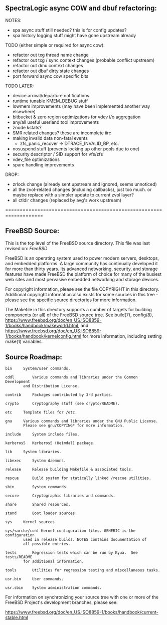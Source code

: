 SpectraLogic async COW and dbuf refactoring:
-------------------------------------------

NOTES:
- spa async stuff still needed?  this is for config updates?
- spa history logging stuff might have gone upstream already

TODO (either simple or required for async cow):
- refactor out txg thread name change
- refactor out txg / sync context changes (probable conflict upstream)
- refactor out dmu context changes
- refactor out dbuf dirty state changes
- port forward async cow specific bits

TODO LATER:
- device arrival/departure notifications
- runtime tunable KMEM_DEBUG stuff
- lowmem improvements (may have been implemented another way elsewhere)
- bitbucket & zero region optimizations for vdev i/o aggregation
- any/all useful userland tool improvements
- znode kstats?
- SMR related changes?  these are incomplete iirc
- making invalid data non-fatal events
  - zfs_panic_recover -> DTRACE_INVALID_BP, etc.
- nosuspend stuff (prevents locking up other pools due to one)
- security descriptor / SID support for vfs/zfs
- vdev_file optimizations
- spare handling improvements

DROP:
- zrlock change (already sent upstream and ignored, seems unnoticed)
- all the zvol-related changes (including callbacks), just too much.  or
  maybe replace with a simpler update to current zvol layer?
- all ctldir changes (replaced by avg's work upstream)

===================================================================

FreeBSD Source:
---------------
This is the top level of the FreeBSD source directory.  This file
was last revised on:
$FreeBSD$

FreeBSD is an operating system used to power modern servers,
desktops, and embedded platforms. A large community has
continually developed it for more than thirty years. Its
advanced networking, security, and storage features have
made FreeBSD the platform of choice for many of the
busiest web sites and most pervasive embedded networking
and storage devices.

For copyright information, please see the file COPYRIGHT in this
directory. Additional copyright information also exists for some
sources in this tree - please see the specific source directories for
more information.

The Makefile in this directory supports a number of targets for
building components (or all) of the FreeBSD source tree.  See build(7), config(8),
https://www.freebsd.org/doc/en_US.ISO8859-1/books/handbook/makeworld.html, and
https://www.freebsd.org/doc/en_US.ISO8859-1/books/handbook/kernelconfig.html
for more information, including setting make(1) variables.

Source Roadmap:
---------------
```
bin		System/user commands.

cddl		Various commands and libraries under the Common Development
		and Distribution License.

contrib		Packages contributed by 3rd parties.

crypto		Cryptography stuff (see crypto/README).

etc		Template files for /etc.

gnu		Various commands and libraries under the GNU Public License.
		Please see gnu/COPYING* for more information.

include		System include files.

kerberos5	Kerberos5 (Heimdal) package.

lib		System libraries.

libexec		System daemons.

release		Release building Makefile & associated tools.

rescue		Build system for statically linked /rescue utilities.

sbin		System commands.

secure		Cryptographic libraries and commands.

share		Shared resources.

stand		Boot loader sources.

sys		Kernel sources.

sys/<arch>/conf Kernel configuration files. GENERIC is the configuration
		used in release builds. NOTES contains documentation of
		all possible entries.

tests		Regression tests which can be run by Kyua.  See tests/README
		for additional information.

tools		Utilities for regression testing and miscellaneous tasks.

usr.bin		User commands.

usr.sbin	System administration commands.
```

For information on synchronizing your source tree with one or more of
the FreeBSD Project's development branches, please see:

  https://www.freebsd.org/doc/en_US.ISO8859-1/books/handbook/current-stable.html
